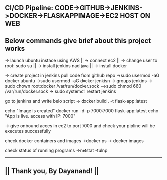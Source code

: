 CI/CD Pipeline:
CODE->GITHUB->JENKINS->DOCKER->FLASKAPPIMAGE->EC2 HOST ON WEB
-------------------------------------------------------------
Below commands give brief about this project works
-----------------------------------------------------

-> launch ubuntu instace using AWS ||
-> connect ec2 ||
-> change user to root:  sudo su ||
-> install jenkins nad java ||
-> install docker

-> create project in jenkins pull code from github repo
->sudo usermod -aG docker ubuntu
->sudo usermod -aG docker jenkisn
-> groups jenkins
-> sudo chown root:docker /var/run/docker.sock 
-->sudo chmod 660 /var/run/docker.sock
-> sudo systemctl restart jenkins

go to jenkins and write belo script
-> docker build . -t flask-app:latest 

echo "Image is created"
docker run -d -p 7000:7000 flask-app:latest
echo "App is live. access with IP: 7000"

-> give onbound acces in ec2 to port 7000
and check your pipline will be executes successfully

 check docker containers and images
->docker ps
-> docker images

check status of running programs
->netstat -tulnp

-------------------------------
|| Thank you, By Dayanand! ||
-------------------------------

